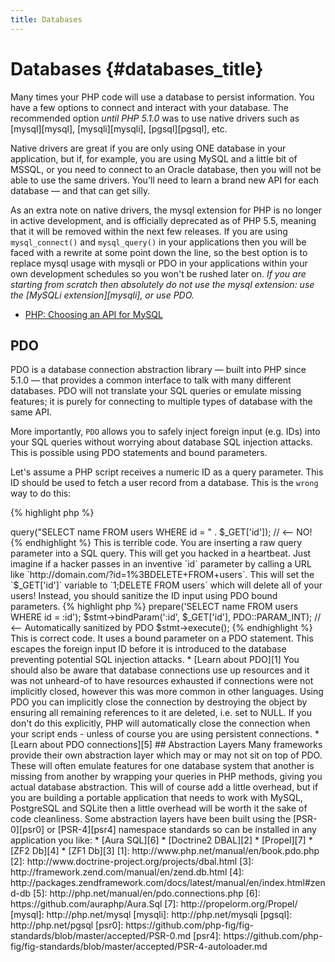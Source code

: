 ```yaml
---
title: Databases
---
```


# Databases {#databases_title}

Many times your PHP code will use a database to persist information. You have a few options to connect and interact
with your database. The recommended option _until PHP 5.1.0_ was to use native drivers such as [mysql][mysql], [mysqli][mysqli], [pgsql][pgsql], etc.

Native drivers are great if you are only using ONE database in your application, but if, for example, you are using MySQL and a little bit of MSSQL,
or you need to connect to an Oracle database, then you will not be able to use the same drivers. You'll need to learn a brand new API for each
database &mdash; and that can get silly.

As an extra note on native drivers, the mysql extension for PHP is no longer in active development, and is officially deprecated as of PHP 5.5, meaning that it will be removed within the next few releases. If you are using `mysql_connect()` and `mysql_query()` in your applications then you will be faced with a rewrite at some point down the
line, so the best option is to replace mysql usage with mysqli or PDO in your applications within your own development schedules so you won't
be rushed later on. _If you are starting from scratch then absolutely do not use the mysql extension: use the [MySQLi extension][mysqli], or use PDO._

* [PHP: Choosing an API for MySQL](http://php.net/manual/en/mysqlinfo.api.choosing.php)

## PDO

PDO is a database connection abstraction library &mdash;  built into PHP since 5.1.0 &mdash; that provides a common interface to talk with
many different databases. PDO will not translate your SQL queries or emulate missing features; it is purely for connecting to multiple types
of database with the same API.

More importantly, `PDO` allows you to safely inject foreign input (e.g. IDs) into your SQL queries without worrying about database SQL injection attacks.
This is possible using PDO statements and bound parameters.

Let's assume a PHP script receives a numeric ID as a query parameter. This ID should be used to fetch a user record from a database. This is the `wrong`
way to do this:

{% highlight php %}
<?php
$pdo = new PDO('sqlite:users.db');
$pdo->query("SELECT name FROM users WHERE id = " . $_GET['id']); // <-- NO!
{% endhighlight %}

This is terrible code. You are inserting a raw query parameter into a SQL query. This will get you hacked in a
heartbeat. Just imagine if a hacker passes in an inventive `id` parameter by calling a URL like
`http://domain.com/?id=1%3BDELETE+FROM+users`.  This will set the `$_GET['id']` variable to `1;DELETE FROM users`
which will delete all of your users! Instead, you should sanitize the ID input using PDO bound parameters.

{% highlight php %}
<?php
$pdo = new PDO('sqlite:users.db');
$stmt = $pdo->prepare('SELECT name FROM users WHERE id = :id');
$stmt->bindParam(':id', $_GET['id'], PDO::PARAM_INT); // <-- Automatically sanitized by PDO
$stmt->execute();
{% endhighlight %}

This is correct code. It uses a bound parameter on a PDO statement. This escapes the foreign input ID before it is introduced to the
database preventing potential SQL injection attacks.

* [Learn about PDO][1]

You should also be aware that database connections use up resources and it was not unheard-of to have resources
exhausted if connections were not implicitly closed, however this was more common in other languages. Using PDO you
can implicitly close the connection by destroying the object by ensuring all remaining references to it are deleted,
i.e. set to NULL.  If you don't do this explicitly, PHP will automatically close the connection when your script ends -
unless of course you are using persistent connections.

* [Learn about PDO connections][5]

## Abstraction Layers

Many frameworks provide their own abstraction layer which may or may not sit on top of PDO.  These will often emulate features for
one database system that another is missing from another by wrapping your queries in PHP methods, giving you actual database abstraction.
This will of course add a little overhead, but if you are building a portable application that needs to work with MySQL, PostgreSQL and
SQLite then a little overhead will be worth it the sake of code cleanliness.

Some abstraction layers have been built using the [PSR-0][psr0] or [PSR-4][psr4] namespace standards so can be installed in any application you like:

* [Aura SQL][6]
* [Doctrine2 DBAL][2]
* [Propel][7]
* [ZF2 Db][4]
* [ZF1 Db][3]

[1]: http://www.php.net/manual/en/book.pdo.php
[2]: http://www.doctrine-project.org/projects/dbal.html
[3]: http://framework.zend.com/manual/en/zend.db.html
[4]: http://packages.zendframework.com/docs/latest/manual/en/index.html#zend-db
[5]: http://php.net/manual/en/pdo.connections.php
[6]: https://github.com/auraphp/Aura.Sql
[7]: http://propelorm.org/Propel/

[mysql]: http://php.net/mysql
[mysqli]: http://php.net/mysqli
[pgsql]: http://php.net/pgsql
[psr0]: https://github.com/php-fig/fig-standards/blob/master/accepted/PSR-0.md
[psr4]: https://github.com/php-fig/fig-standards/blob/master/accepted/PSR-4-autoloader.md
